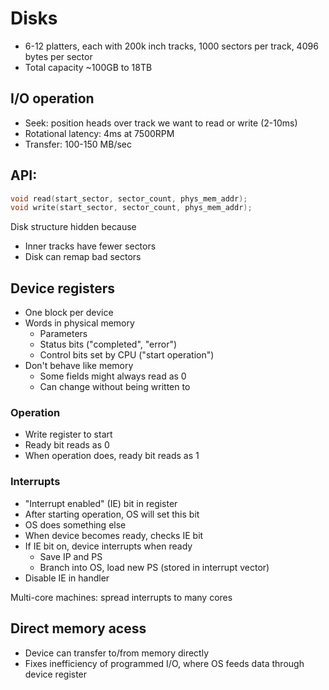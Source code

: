# Disks
* 6-12 platters, each with 200k inch tracks, 1000 sectors per track, 4096 bytes per sector
* Total capacity ~100GB to 18TB

## I/O operation
* Seek: position heads over track we want to read or write (2-10ms)
* Rotational latency: 4ms at 7500RPM
* Transfer: 100-150 MB/sec

## API:

```C++
void read(start_sector, sector_count, phys_mem_addr);
void write(start_sector, sector_count, phys_mem_addr);
```

Disk structure hidden because
* Inner tracks have fewer sectors
* Disk can remap bad sectors

## Device registers
* One block per device
* Words in physical memory
    - Parameters
    - Status bits ("completed", "error")
    - Control bits set by CPU ("start operation")
* Don't behave like memory
    - Some fields might always read as 0
    - Can change without being written to

### Operation
* Write register to start
* Ready bit reads as 0
* When operation does, ready bit reads as 1

### Interrupts
* "Interrupt enabled" (IE) bit in register
* After starting operation, OS will set this bit
* OS does something else
* When device becomes ready, checks IE bit
* If IE bit on, device interrupts when ready
    - Save IP and PS
    - Branch into OS, load new PS (stored in interrupt vector)
* Disable IE in handler

Multi-core machines: spread interrupts to many cores

## Direct memory acess
* Device can transfer to/from memory directly
* Fixes inefficiency of programmed I/O, where OS feeds data through device register